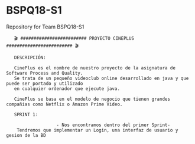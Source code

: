 # BSPQ18-S1
Repository for Team BSPQ18-S1


       🎬 ######################### PROYECTO CINEPLUS ######################### 🎬
        
       DESCRIPCIÓN:
       
       CinePlus es el nombre de nuestro proyecto de la asignatura de Software Process and Quality. 
       Se trata de un pequeño videoclub online desarrollado en java y que puede ser portado y utilizado 
       en cualquier ordenador que ejecute java. 
       
       CinePlus se basa en el modelo de negocio que tienen grandes compañias como Netflix o Amazon Prime Video.
       
       SPRINT 1:
        
                       - Nos encontramos dentro del primer Sprint-
        Tendremos que implementar un Login, una interfaz de usuario y gesion de la BD


